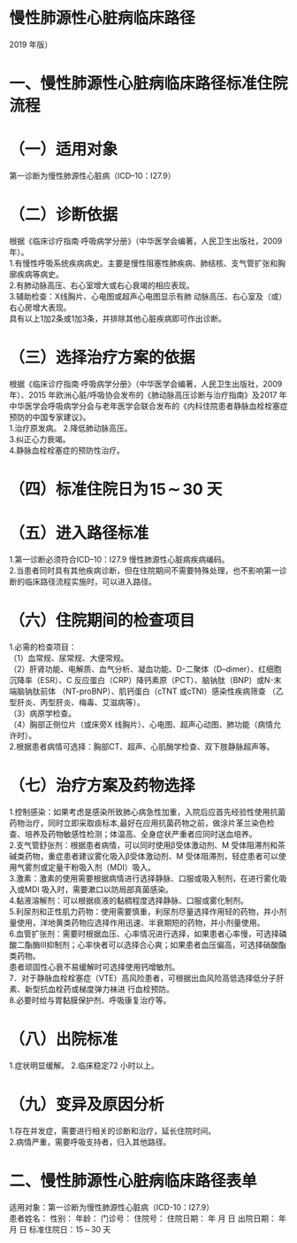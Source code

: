 # 慢性肺源性心脏病临床路径  
2019 年版）  
# 一、慢性肺源性心脏病临床路径标准住院流程  
# （一）适用对象  
第一诊断为慢性肺源性心脏病（ICD–10：I27.9）  
# （二）诊断依据  
根据《临床诊疗指南·呼吸病学分册》（中华医学会编著，人民卫生出版社，2009 年）。  
1.有慢性呼吸系统疾病病史。主要是慢性阻塞性肺疾病、肺结核、支气管扩张和胸廓疾病等病史。  
2.有肺动脉高压、右心室增大或右心衰竭的相应表现。  
3.辅助检查：X线胸片、心电图或超声心电图显示有肺 动脉高压、右心室及（或）右心房增大表现。  
具有以上1加2条或1加3条，并排除其他心脏疾病即可作出诊断。  
# （三）选择治疗方案的依据  
根据《临床诊疗指南·呼吸病学分册》（中华医学会编著，人民卫生出版社，2009 年）、2015 年欧洲心脏/呼吸协会发布的《肺动脉高压诊断与治疗指南》及2017 年中华医学会呼吸病学分会与老年医学会联合发布的《内科住院患者静脉血栓栓塞症预防的中国专家建议》。  
1.治疗原发病。 2.降低肺动脉高压。  
3.纠正心力衰竭。  
4.静脉血栓栓塞症的预防性治疗。  
# （四）标准住院日为$\!15\!\sim\!\!30$ 天  
# （五）进入路径标准  
1.第一诊断必须符合ICD–10：I27.9 慢性肺源性心脏病疾病编码。  
2.当患者同时具有其他疾病诊断，但在住院期间不需要特殊处理，也不影响第一诊断的临床路径流程实施时，可以进入路径。  
# （六）住院期间的检查项目  
1.必需的检查项目：  
（1）血常规、尿常规、大便常规。  
（2）肝肾功能、电解质、血气分析、凝血功能、D-二聚体（D–dimer）、红细胞沉降率（ESR）、C 反应蛋白（CRP）降钙素原（PCT）、脑钠肽（BNP）或N-末端脑钠肽前体
（NT-proBNP）、肌钙蛋白（cTNT 或cTNI）感染性疾病筛查
（乙型肝炎、丙型肝炎、梅毒、艾滋病等）。  
（3）病原学检查。  
（4）胸部正侧位片（或床旁X 线胸片）、心电图、超声心动图、肺功能（病情允许时）。  
2.根据患者病情可选择：胸部CT、超声、心肌酶学检查、双下肢静脉超声等。  
# （七）治疗方案及药物选择  
1.控制感染：如果考虑是感染所致肺心病急性加重，入院后应首先经验性使用抗菌药物治疗，同时立即采取痰标本,最好在应用抗菌药物之前，做涂片革兰染色检查、培养及药物敏感性检测；体温高、全身症状严重者应同时送血培养。  
2.支气管舒张剂：根据患者病情，可以同时使用β受体激动剂、M 受体阻滞剂和茶碱类药物，重症患者建议雾化吸入β受体激动剂、M 受体阻滞剂，轻症患者可以使用气雾剂或定量干粉吸入剂（MDI）吸入。  
3.激素：激素的使用需要根据病情进行选择静脉、口服或吸入制剂，在进行雾化吸入或MDI 吸入时，需要漱口以防局部真菌感染。  
4.黏液溶解剂：可以根据痰液的黏稠程度选择静脉、口服或雾化制剂。  
5.利尿剂和正性肌力药物：使用需要慎重，利尿剂尽量选择作用轻的药物，并小剂量使用，洋地黄类药物应选择作用迅速、半衰期短的药物，并小剂量使用。  
6.血管扩张剂：需要时根据血压、心率情况进行选择，如果患者心率慢，可选择磷酸二酯酶Ⅲ抑制剂；心率快者可以选择合心爽；如果患者血压偏高，可选择硝酸酯类药物。  
患者顽固性心衰不易缓解时可选择使用钙增敏剂。  
7．对于静脉血栓栓塞症（VTE）高风险患者，可根据出血风险高低选择低分子肝素、新型抗血栓药或梯度弹力袜进 行血栓预防。  
8.必要时给与胃黏膜保护剂、呼吸康复治疗等。  
# （八）出院标准  
1.症状明显缓解。 2.临床稳定72 小时以上。  
# （九）变异及原因分析  
1.存在并发症，需要进行相关的诊断和治疗，延长住院时间。  
2.病情严重，需要呼吸支持者，归入其他路径。  
# 二、慢性肺源性心脏病临床路径表单  
适用对象：第一诊断为慢性肺源性心脏病（ICD-10：I27.9）  
患者姓名：           性别：       年龄：        门诊号：       住院号：       住院日期：    年   月   日   出院日期：   年   月   日  标准住院日：$15\!\sim\!30$ 天  
